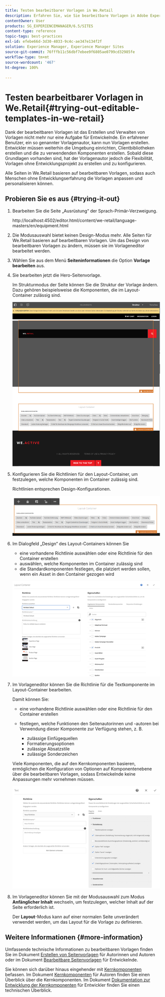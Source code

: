 ```yaml
---
title: Testen bearbeitbarer Vorlagen in We.Retail
description: Erfahren Sie, wie Sie bearbeitbare Vorlagen in Adobe Experience Manager mit We.Retail ausprobieren.
contentOwner: User
products: SG_EXPERIENCEMANAGER/6.5/SITES
content-type: reference
topic-tags: best-practices
exl-id: efebe66d-3d30-4033-9c4c-ae347e134f2f
solution: Experience Manager, Experience Manager Sites
source-git-commit: 76fffb11c56dbf7ebee9f6805ae0799cd32985fe
workflow-type: tm+mt
source-wordcount: '467'
ht-degree: 100%

---
```


# Testen bearbeitbarer Vorlagen in We.Retail{#trying-out-editable-templates-in-we-retail}

Dank der bearbeitbaren Vorlagen ist das Erstellen und Verwalten von Vorlagen nicht mehr nur eine Aufgabe für Entwickelnde. Ein erfahrener Benutzer, ein so genannter Vorlagenautor, kann nun Vorlagen erstellen. Entwickler müssen weiterhin die Umgebung einrichten, Clientbibliotheken erstellen und die zu verwendenden Komponenten erstellen. Sobald diese Grundlagen vorhanden sind, hat der Vorlagenautor jedoch die Flexibilität, Vorlagen ohne Entwicklungsprojekt zu erstellen und zu konfigurieren.

Alle Seiten in We.Retail basieren auf bearbeitbaren Vorlagen, sodass auch Menschen ohne Entwicklungserfahrung die Vorlagen anpassen und personalisieren können.

## Probieren Sie es aus {#trying-it-out}

1. Bearbeiten Sie die Seite „Ausrüstung“ der Sprach-Primär-Verzweigung.

   http://localhost:4502/editor.html/content/we-retail/language-masters/en/equipment.html

1. Die Modusauswahl bietet keinen Design-Modus mehr. Alle Seiten für We.Retail basieren auf bearbeitbaren Vorlagen. Um das Design von bearbeitbaren Vorlagen zu ändern, müssen sie im Vorlageneditor bearbeitet werden.
1. Wählen Sie aus dem Menü **Seiteninformationen** die Option **Vorlage bearbeiten** aus.
1. Sie bearbeiten jetzt die Hero-Seitenvorlage.

   Im Strukturmodus der Seite können Sie die Struktur der Vorlage ändern. Dazu gehören beispielsweise die Komponenten, die im Layout-Container zulässig sind.

   ![chlimage_1-138](assets/chlimage_1-138.png)

1. Konfigurieren Sie die Richtlinien für den Layout-Container, um festzulegen, welche Komponenten im Container zulässig sind.

   Richtlinien entsprechen Design-Konfigurationen.

   ![chlimage_1-139](assets/chlimage_1-139.png)

1. Im Dialogfeld „Design“ des Layout-Containers können Sie

   * eine vorhandene Richtlinie auswählen oder eine Richtlinie für den Container erstellen
   * auswählen, welche Komponenten im Container zulässig sind
   * die Standardkomponenten festlegen, die platziert werden sollen, wenn ein Asset in den Container gezogen wird

   ![chlimage_1-140](assets/chlimage_1-140.png)

1. Im Vorlageneditor können Sie die Richtlinie für die Textkomponente im Layout-Container bearbeiten.

   Damit können Sie:

   * eine vorhandene Richtlinie auswählen oder eine Richtlinie für den Container erstellen
   * festlegen, welche Funktionen den Seitenautorinnen und -autoren bei Verwendung dieser Komponente zur Verfügung stehen, z. B.

      * zulässige Einfügequellen
      * Formatierungsoptionen
      * zulässige Absatzstile
      * zulässige Sonderzeichen

   Viele Komponenten, die auf den Kernkomponenten basieren, ermöglichen die Konfiguration von Optionen auf Komponentenebene über die bearbeitbaren Vorlagen, sodass Entwickelnde keine Anpassungen mehr vornehmen müssen.

   ![chlimage_1-141](assets/chlimage_1-141.png)

1. Im Vorlageneditor können Sie mit der Modusauswahl zum Modus **Anfänglicher Inhalt** wechseln, um festzulegen, welcher Inhalt auf der Seite erforderlich ist.

   Der **Layout**-Modus kann auf einer normalen Seite unverändert verwendet werden, um das Layout für die Vorlage zu definieren.

## Weitere Informationen {#more-information}

Umfassende technische Informationen zu bearbeitbaren Vorlagen finden Sie im Dokument [Erstellen von Seitenvorlagen](/help/sites-authoring/templates.md) für Autorinnen und Autoren oder im Dokument [Bearbeitbare Seitenvorlagen](/help/sites-developing/page-templates-editable.md) für Entwickelnde.

Sie können sich darüber hinaus eingehender mit [Kernkomponenten](/help/sites-developing/we-retail-core-components.md) befassen. Im Dokument [Kernkomponenten](https://experienceleague.adobe.com/docs/experience-manager-core-components/using/introduction.html?lang=de) für Autoren finden Sie einen Überblick über die Kernkomponenten. Im Dokument [Dokumentation zur Entwicklung der Kernkomponenten](https://helpx.adobe.com/de/experience-manager/core-components/using/developing.html) für Entwickler finden Sie einen technischen Überblick.
